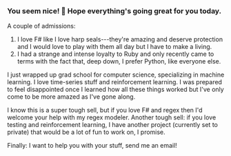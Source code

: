 ### You seem nice! 👋 Hope everything's going great for you today.

A couple of admissions:

1. I love F# like I love harp seals---they're amazing and deserve protection and I would love to play with them all day but I have to make a living.
2. I had a strange and intense loyalty to Ruby and only recently came to terms with the fact that, deep down, I prefer Python, like everyone else.

I just wrapped up grad school for computer science, specializing in machine learning. I love time-series stuff and reinforcement learning. I was prepared to feel disappointed once I learned how all these things worked but I've only come to be more amazed as I've gone along.

I know this is a super tough sell, but if you love F# and regex then I'd welcome your help with my regex modeler. Another tough sell: if you love testing and reinforcement learning, I have another project (currently set to private) that would be a lot of fun to work on, I promise.

Finally: I want to help you with your stuff, send me an email!

<!--
**ToryLawson/ToryLawson** is a ✨ _special_ ✨ repository because its `README.md` (this file) appears on your GitHub profile.

Here are some ideas to get you started:

- 🔭 I’m currently working on ...
- 🌱 I’m currently learning ...
- 👯 I’m looking to collaborate on ...
- 🤔 I’m looking for help with ...
- 💬 Ask me about ...
- 📫 How to reach me: ...
- 😄 Pronouns: ...
- ⚡ Fun fact: ...
-->
